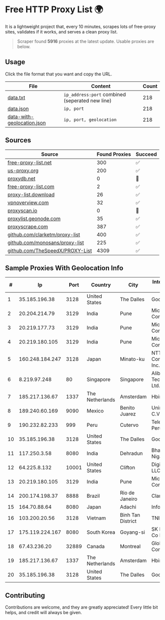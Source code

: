 
# Free HTTP Proxy List 🌍

It is a lightweight project that, every 10 minutes, scrapes lots of free-proxy sites, validates if it works, and serves a clean proxy list.


> Scraper found **5916** proxies at the latest update. Usable proxies are below.

## Usage

Click the file format that you want and copy the URL.


|File|Content|Count|
|----|-------|-----|
|[data.txt](https://raw.githubusercontent.com/themiralay/Proxy-List-World/master/data.txt)|`ip_address:port` combined (seperated new line)|218|
|[data.json](https://raw.githubusercontent.com/themiralay/Proxy-List-World/master/data.json)|`ip, port`|218|
|[data-with-geolocation.json](https://raw.githubusercontent.com/themiralay/Proxy-List-World/master/data-with-geolocation.json)|`ip, port, geolocation`|218|

## Sources

|Source|Found Proxies|Succeed|
|------|-------------|-------|
|[free-proxy-list.net](https://free-proxy-list.net)|300|✅|
|[us-proxy.org](https://www.us-proxy.org)|200|✅|
|[proxydb.net](http://proxydb.net)|0|🚫|
|[free-proxy-list.com](https://free-proxy-list.com/?page=&port=&type%5B%5D=http&type%5B%5D=https&up_time=0&search=Search)|2|✅|
|[proxy-list.download](https://www.proxy-list.download/HTTP)|26|✅|
|[vpnoverview.com](https://vpnoverview.com/privacy/anonymous-browsing/free-proxy-servers)|32|✅|
|[proxyscan.io](https://www.proxyscan.io)|0|🚫|
|[proxylist.geonode.com](https://proxylist.geonode.com/api/proxy-list?limit=300&page=1&sort_by=lastChecked&sort_type=desc&protocols=http,https)|35|✅|
|[proxyscrape.com](https://api.proxyscrape.com/v2/?request=displayproxies&protocol=http&timeout=10000&country=all&ssl=all&anonymity=all)|387|✅|
|[github.com/clarketm/proxy-list](https://raw.githubusercontent.com/clarketm/proxy-list/master/proxy-list-raw.txt)|400|✅|
|[github.com/monosans/proxy-list](https://raw.githubusercontent.com/monosans/proxy-list/main/proxies/http.txt)|225|✅|
|[github.com/TheSpeedX/PROXY-List](https://raw.githubusercontent.com/TheSpeedX/PROXY-List/master/http.txt)|4309|✅|


## Sample Proxies With Geolocation Info

|#|Ip|Port|Country|City|Internet Service Provider|
|-|--|----|-------|----|-------------------------|
|1|35.185.196.38|3128|United States|The Dalles|Google LLC|
|2|20.204.214.79|3129|India|Pune|Microsoft Corporation|
|3|20.219.177.73|3129|India|Pune|Microsoft Corporation|
|4|20.219.180.105|3129|India|Pune|Microsoft Corporation|
|5|160.248.184.247|3128|Japan|Minato-ku|NTT PC Communications, Inc.|
|6|8.219.97.248|80|Singapore|Singapore|Alibaba (US) Technology Co., Ltd.|
|7|185.217.136.67|1337|The Netherlands|Amsterdam|Hbing Limited|
|8|189.240.60.169|9090|Mexico|Benito Juarez|Uninet S.A. de C.V.|
|9|190.232.82.233|999|Peru|Cutervo|Telefónica del Perú|
|10|35.185.196.38|3128|United States|The Dalles|Google LLC|
|11|117.250.3.58|8080|India|Dehradun|Bharat Sanchar Nigam Ltd|
|12|64.225.8.132|10001|United States|Clifton|DigitalOcean, LLC|
|13|20.219.180.105|3129|India|Pune|Microsoft Corporation|
|14|200.174.198.37|8888|Brazil|Rio de Janeiro|Claro S.A|
|15|164.70.88.64|8080|Japan|Adachi|InfoSphere|
|16|103.200.20.56|3128|Vietnam|Binh Tan District|TNIX|
|17|175.119.224.167|8080|South Korea|Goyang-si|SK Broadband Co Ltd|
|18|67.43.236.20|32889|Canada|Montreal|GloboTech Communications|
|19|185.217.136.67|1337|The Netherlands|Amsterdam|Hbing Limited|
|20|35.185.196.38|3128|United States|The Dalles|Google LLC|



## Contributing

Contributions are welcome, and they are greatly appreciated! Every
little bit helps, and credit will always be given.

